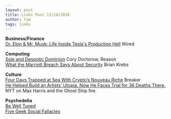 ```yaml
---
layout: post
title: Links Post 12/14/2018
author: tim
tags: links
---
```


**Business/Finance**  
[Dr. Elon & Mr. Musk: Life Inside Tesla's Production Hell](https://www.wired.com/story/elon-musk-tesla-life-inside-gigafactory/) Wired  

**Computing**  
[Sole and Despotic Dominion](https://reason.com/archives/2018/11/17/sole-and-despotic-dominion) Cory Doctorow, Reason     
[What the Marriott Breach Says About Security](https://krebsonsecurity.com/2018/12/what-the-marriott-breach-says-about-security/) Brian Krebs  

**Culture**  
[Four Days Trapped at Sea With Crypto’s Nouveau Riche](https://breakermag.com/trapped-at-sea-with-cryptos-nouveau-riche/) Breaker   
[He Helped Build an Artists’ Utopia. Now He Faces Trial for 36 Deaths There.](https://www.nytimes.com/2018/12/12/magazine/oakland-warehouse-fire-ghost-ship.html) NYT on Max Harris and the Ghost Ship fire   

**Psychedelia**  
[Be Well Tuned](http://bewelltuned.com/)  
[Five Geek Social Fallacies](http://www.plausiblydeniable.com/opinion/gsf.html)    
